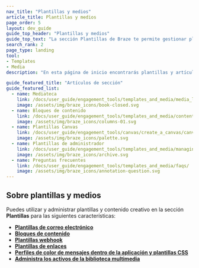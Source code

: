 ```yaml
---
nav_title: "Plantillas y medios"
article_title: Plantillas y medios
page_order: 5
layout: dev_guide
guide_top_header: "Plantillas y medios"
guide_top_text: "La sección Plantillas de Braze te permite gestionar plantillas y cargar imágenes para mensajes en una única ubicación centralizada. También puedes consolidar y organizar tus plantillas en el panel para que tengan un aspecto coherente."
search_rank: 2
page_type: landing
tool: 
- Templates
- Media
description: "En esta página de inicio encontrarás plantillas y artículos sobre medios de comunicación. Aquí puedes encontrar recursos sobre la biblioteca multimedia, cómo administrar plantillas, subir imágenes, crear bloques de contenido y mucho más."

guide_featured_title: "Artículos de sección"
guide_featured_list:
  - name: Mediateca
    link: /docs/user_guide/engagement_tools/templates_and_media/media_library/
    image: /assets/img/braze_icons/book-closed.svg
  - name: Bloques de contenido
    link: /docs/user_guide/engagement_tools/templates_and_media/content_blocks/
    image: /assets/img/braze_icons/columns-01.svg
  - name: Plantillas Canvas
    link: /docs/user_guide/engagement_tools/canvas/create_a_canvas/canvas_templates/#available-braze-templates
    image: /assets/img/braze_icons/palette.svg
  - name: Plantillas de administrador
    link: /docs/user_guide/engagement_tools/templates_and_media/managing_templates/
    image: /assets/img/braze_icons/archive.svg
  - name: Preguntas frecuentes
    link: /docs/user_guide/engagement_tools/templates_and_media/faqs/
    image: /assets/img/braze_icons/annotation-question.svg
---
```


## Sobre plantillas y medios

Puedes utilizar y administrar plantillas y contenido creativo en la sección **Plantillas** para las siguientes características:

- **[Plantillas de correo electrónico]({{site.baseurl}}/user_guide/message_building_by_channel/email/creating_an_email_template/#creating-an-email-template)**
- **[Bloques de contenido]({{site.baseurl}}/user_guide/engagement_tools/templates_and_media/content_blocks/)**
- **[Plantillas webhook]({{site.baseurl}}/user_guide/message_building_by_channel/webhooks/webhook_template/#creating-a-webhook-template)**
- **[Plantillas de enlaces]({{site.baseurl}}/user_guide/message_building_by_channel/email/link_templates/#link-templates)**
- **[Perfiles de color de mensajes dentro de la aplicación y plantillas CSS]({{site.baseurl}}/user_guide/message_building_by_channel/in-app_messages/customize/#color-profile)**
- **[Administra los activos de la biblioteca multimedia]({{site.baseurl}}/user_guide/engagement_tools/templates_and_media/media_library/#media-library)**
<br><br><br>


